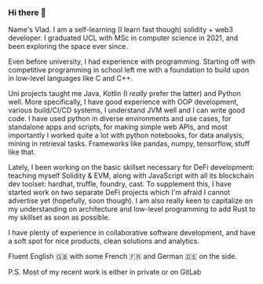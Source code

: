 ### Hi there 👋

Name's Vlad. I am a self-learning (I learn fast though) solidity + web3 developer. I graduated UCL with MSc in computer science in 2021, and been exploring the space ever since. 

Even before university, I had experience with programming. Starting off with competitive programming in school left me with a foundation to build upon in low-level languages like C and C++. 

Uni projects taught me Java, Kotlin (I _really_ prefer the latter) and Python well. More specifically, I have good experience with OOP development, various build/CI/CD systems, I understand JVM well and I can write good code. I have used python in diverse environments and use cases, for standalone apps and scripts, for making simple web APIs, and most importantly I worked quite a lot with python notebooks, for data analysis, mining in retrieval tasks. Frameworks like pandas, numpy, tensorflow, stuff like that. 

Lately, I been working on the basic skillset necessary for DeFi development: teaching myself Solidity & EVM, along with JavaScript with all its blockchain dev toolset: hardhat, truffle, foundry, cast. To supplement this, I have started work on two separate DeFi projects which I'm afraid I cannot advertise yet (hopefully, soon though). I am also really keen to capitalize on my understanding on architecture and low-level programming to add Rust to my skillset as soon as possible.

I have plenty of experience in collaborative software development, and have a soft spot for nice products, clean solutions and analytics. 

Fluent English 🇬🇧 with some French 🇫🇷 and German 🇩🇪 on the side.

P.S. Most of my recent work is either in private or on GitLab 
